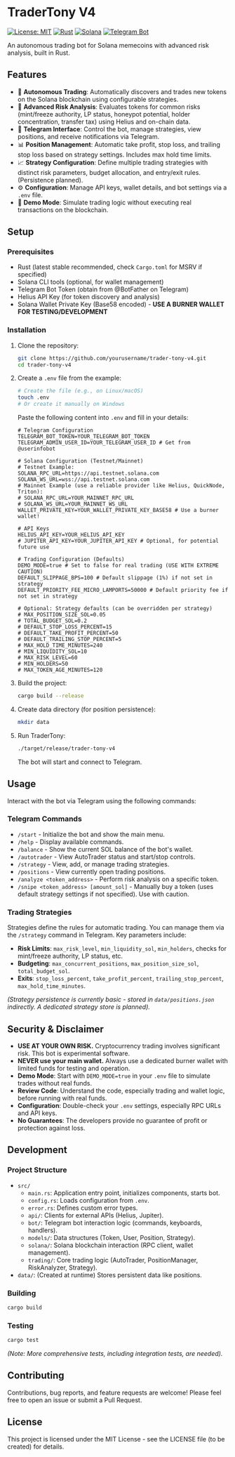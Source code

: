 # TraderTony V4

[![License: MIT](https://img.shields.io/badge/License-MIT-yellow.svg)](https://opensource.org/licenses/MIT)
[![Rust](https://img.shields.io/badge/rust-1.70%2B-orange.svg)](https://www.rust-lang.org/)
[![Solana](https://img.shields.io/badge/Solana-1.17-blue.svg)](https://solana.com/)
[![Telegram Bot](https://img.shields.io/badge/Telegram-Bot-blue.svg)](https://core.telegram.org/bots)

An autonomous trading bot for Solana memecoins with advanced risk analysis, built in Rust.

## Features

- 🚀 **Autonomous Trading**: Automatically discovers and trades new tokens on the Solana blockchain using configurable strategies.
- 🔎 **Advanced Risk Analysis**: Evaluates tokens for common risks (mint/freeze authority, LP status, honeypot potential, holder concentration, transfer tax) using Helius and on-chain data.
- 📱 **Telegram Interface**: Control the bot, manage strategies, view positions, and receive notifications via Telegram.
- 📊 **Position Management**: Automatic take profit, stop loss, and trailing stop loss based on strategy settings. Includes max hold time limits.
- 📈 **Strategy Configuration**: Define multiple trading strategies with distinct risk parameters, budget allocation, and entry/exit rules. (Persistence planned).
- ⚙️ **Configuration**: Manage API keys, wallet details, and bot settings via a `.env` file.
- 🧪 **Demo Mode**: Simulate trading logic without executing real transactions on the blockchain.

## Setup

### Prerequisites

- Rust (latest stable recommended, check `Cargo.toml` for MSRV if specified)
- Solana CLI tools (optional, for wallet management)
- Telegram Bot Token (obtain from @BotFather on Telegram)
- Helius API Key (for token discovery and analysis)
- Solana Wallet Private Key (Base58 encoded) - **USE A BURNER WALLET FOR TESTING/DEVELOPMENT**

### Installation

1. Clone the repository:
   ```bash
   git clone https://github.com/yourusername/trader-tony-v4.git
   cd trader-tony-v4
   ```

2. Create a `.env` file from the example:
   ```bash
   # Create the file (e.g., on Linux/macOS)
   touch .env
   # Or create it manually on Windows
   ```
   Paste the following content into `.env` and fill in your details:
   ```dotenv
   # Telegram Configuration
   TELEGRAM_BOT_TOKEN=YOUR_TELEGRAM_BOT_TOKEN
   TELEGRAM_ADMIN_USER_ID=YOUR_TELEGRAM_USER_ID # Get from @userinfobot

   # Solana Configuration (Testnet/Mainnet)
   # Testnet Example:
   SOLANA_RPC_URL=https://api.testnet.solana.com
   SOLANA_WS_URL=wss://api.testnet.solana.com
   # Mainnet Example (use a reliable provider like Helius, QuickNode, Triton):
   # SOLANA_RPC_URL=YOUR_MAINNET_RPC_URL
   # SOLANA_WS_URL=YOUR_MAINNET_WS_URL
   WALLET_PRIVATE_KEY=YOUR_WALLET_PRIVATE_KEY_BASE58 # Use a burner wallet!

   # API Keys
   HELIUS_API_KEY=YOUR_HELIUS_API_KEY
   # JUPITER_API_KEY=YOUR_JUPITER_API_KEY # Optional, for potential future use

   # Trading Configuration (Defaults)
   DEMO_MODE=true # Set to false for real trading (USE WITH EXTREME CAUTION)
   DEFAULT_SLIPPAGE_BPS=100 # Default slippage (1%) if not set in strategy
   DEFAULT_PRIORITY_FEE_MICRO_LAMPORTS=50000 # Default priority fee if not set in strategy

   # Optional: Strategy defaults (can be overridden per strategy)
   # MAX_POSITION_SIZE_SOL=0.05
   # TOTAL_BUDGET_SOL=0.2
   # DEFAULT_STOP_LOSS_PERCENT=15
   # DEFAULT_TAKE_PROFIT_PERCENT=50
   # DEFAULT_TRAILING_STOP_PERCENT=5
   # MAX_HOLD_TIME_MINUTES=240
   # MIN_LIQUIDITY_SOL=10
   # MAX_RISK_LEVEL=60
   # MIN_HOLDERS=50
   # MAX_TOKEN_AGE_MINUTES=120
   ```

3. Build the project:
   ```bash
   cargo build --release
   ```

4. Create data directory (for position persistence):
    ```bash
    mkdir data
    ```

5. Run TraderTony:
   ```bash
   ./target/release/trader-tony-v4
   ```
   The bot will start and connect to Telegram.

## Usage

Interact with the bot via Telegram using the following commands:

### Telegram Commands

- `/start` - Initialize the bot and show the main menu.
- `/help` - Display available commands.
- `/balance` - Show the current SOL balance of the bot's wallet.
- `/autotrader` - View AutoTrader status and start/stop controls.
- `/strategy` - View, add, or manage trading strategies.
- `/positions` - View currently open trading positions.
- `/analyze <token_address>` - Perform risk analysis on a specific token.
- `/snipe <token_address> [amount_sol]` - Manually buy a token (uses default strategy settings if not specified). Use with caution.

### Trading Strategies

Strategies define the rules for automatic trading. You can manage them via the `/strategy` command in Telegram. Key parameters include:

- **Risk Limits**: `max_risk_level`, `min_liquidity_sol`, `min_holders`, checks for mint/freeze authority, LP status, etc.
- **Budgeting**: `max_concurrent_positions`, `max_position_size_sol`, `total_budget_sol`.
- **Exits**: `stop_loss_percent`, `take_profit_percent`, `trailing_stop_percent`, `max_hold_time_minutes`.

*(Strategy persistence is currently basic - stored in `data/positions.json` indirectly. A dedicated strategy store is planned).*

## Security & Disclaimer

- **USE AT YOUR OWN RISK.** Cryptocurrency trading involves significant risk. This bot is experimental software.
- **NEVER use your main wallet.** Always use a dedicated burner wallet with limited funds for testing and operation.
- **Demo Mode**: Start with `DEMO_MODE=true` in your `.env` file to simulate trades without real funds.
- **Review Code**: Understand the code, especially trading and wallet logic, before running with real funds.
- **Configuration**: Double-check your `.env` settings, especially RPC URLs and API keys.
- **No Guarantees**: The developers provide no guarantee of profit or protection against loss.

## Development

### Project Structure

- `src/`
  - `main.rs`: Application entry point, initializes components, starts bot.
  - `config.rs`: Loads configuration from `.env`.
  - `error.rs`: Defines custom error types.
  - `api/`: Clients for external APIs (Helius, Jupiter).
  - `bot/`: Telegram bot interaction logic (commands, keyboards, handlers).
  - `models/`: Data structures (Token, User, Position, Strategy).
  - `solana/`: Solana blockchain interaction (RPC client, wallet management).
  - `trading/`: Core trading logic (AutoTrader, PositionManager, RiskAnalyzer, Strategy).
- `data/`: (Created at runtime) Stores persistent data like positions.

### Building

```bash
cargo build
```

### Testing

```bash
cargo test
```
*(Note: More comprehensive tests, including integration tests, are needed).*

## Contributing

Contributions, bug reports, and feature requests are welcome! Please feel free to open an issue or submit a Pull Request.

## License

This project is licensed under the MIT License - see the LICENSE file (to be created) for details.
